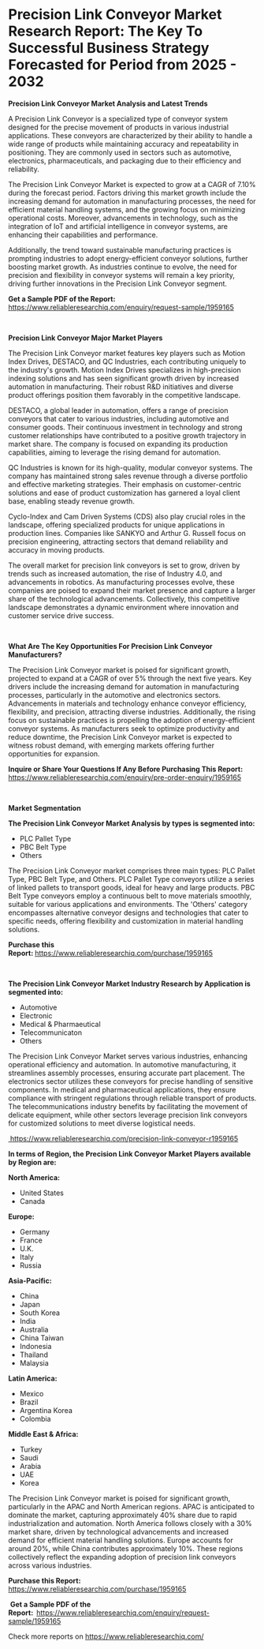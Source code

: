 <p><h1>Precision Link Conveyor Market Research Report: The Key To Successful Business Strategy Forecasted for Period from 2025 - 2032</h1></p><p><strong>Precision Link Conveyor Market Analysis and Latest Trends</strong></p>
<p><p>A Precision Link Conveyor is a specialized type of conveyor system designed for the precise movement of products in various industrial applications. These conveyors are characterized by their ability to handle a wide range of products while maintaining accuracy and repeatability in positioning. They are commonly used in sectors such as automotive, electronics, pharmaceuticals, and packaging due to their efficiency and reliability.</p><p>The Precision Link Conveyor Market is expected to grow at a CAGR of 7.10% during the forecast period. Factors driving this market growth include the increasing demand for automation in manufacturing processes, the need for efficient material handling systems, and the growing focus on minimizing operational costs. Moreover, advancements in technology, such as the integration of IoT and artificial intelligence in conveyor systems, are enhancing their capabilities and performance. </p><p>Additionally, the trend toward sustainable manufacturing practices is prompting industries to adopt energy-efficient conveyor solutions, further boosting market growth. As industries continue to evolve, the need for precision and flexibility in conveyor systems will remain a key priority, driving further innovations in the Precision Link Conveyor segment.</p></p>
<p><strong>Get a Sample PDF of the Report:&nbsp;</strong> <a href="https://www.reliableresearchiq.com/enquiry/request-sample/1959165?utm_campaign=2482&utm_medium=2&utm_source=Github&utm_content=ia&utm_term=16022025&utm_id=precision-link-conveyor">https://www.reliableresearchiq.com/enquiry/request-sample/1959165</a></p>
<p>&nbsp;</p>
<p><strong>Precision Link Conveyor Major Market Players</strong></p>
<p><p>The Precision Link Conveyor market features key players such as Motion Index Drives, DESTACO, and QC Industries, each contributing uniquely to the industry's growth. Motion Index Drives specializes in high-precision indexing solutions and has seen significant growth driven by increased automation in manufacturing. Their robust R&D initiatives and diverse product offerings position them favorably in the competitive landscape.</p><p>DESTACO, a global leader in automation, offers a range of precision conveyors that cater to various industries, including automotive and consumer goods. Their continuous investment in technology and strong customer relationships have contributed to a positive growth trajectory in market share. The company is focused on expanding its production capabilities, aiming to leverage the rising demand for automation.</p><p>QC Industries is known for its high-quality, modular conveyor systems. The company has maintained strong sales revenue through a diverse portfolio and effective marketing strategies. Their emphasis on customer-centric solutions and ease of product customization has garnered a loyal client base, enabling steady revenue growth.</p><p>Cyclo-Index and Cam Driven Systems (CDS) also play crucial roles in the landscape, offering specialized products for unique applications in production lines. Companies like SANKYO and Arthur G. Russell focus on precision engineering, attracting sectors that demand reliability and accuracy in moving products.</p><p>The overall market for precision link conveyors is set to grow, driven by trends such as increased automation, the rise of Industry 4.0, and advancements in robotics. As manufacturing processes evolve, these companies are poised to expand their market presence and capture a larger share of the technological advancements. Collectively, this competitive landscape demonstrates a dynamic environment where innovation and customer service drive success.</p></p>
<p>&nbsp;</p>
<p><strong>What Are The Key Opportunities For Precision Link Conveyor Manufacturers?</strong></p>
<p><p>The Precision Link Conveyor market is poised for significant growth, projected to expand at a CAGR of over 5% through the next five years. Key drivers include the increasing demand for automation in manufacturing processes, particularly in the automotive and electronics sectors. Advancements in materials and technology enhance conveyor efficiency, flexibility, and precision, attracting diverse industries. Additionally, the rising focus on sustainable practices is propelling the adoption of energy-efficient conveyor systems. As manufacturers seek to optimize productivity and reduce downtime, the Precision Link Conveyor market is expected to witness robust demand, with emerging markets offering further opportunities for expansion.</p></p>
<p><strong>Inquire or Share Your Questions If Any Before Purchasing This Report:</strong> <a href="https://www.reliableresearchiq.com/enquiry/pre-order-enquiry/1959165?utm_campaign=2482&utm_medium=2&utm_source=Github&utm_content=ia&utm_term=16022025&utm_id=precision-link-conveyor">https://www.reliableresearchiq.com/enquiry/pre-order-enquiry/1959165</a></p>
<p>&nbsp;</p>
<p><strong>Market Segmentation</strong></p>
<p><strong>The Precision Link Conveyor Market Analysis by types is segmented into:</strong></p>
<p><ul><li>PLC Pallet Type</li><li>PBC Belt Type</li><li>Others</li></ul></p>
<p><p>The Precision Link Conveyor market comprises three main types: PLC Pallet Type, PBC Belt Type, and Others. PLC Pallet Type conveyors utilize a series of linked pallets to transport goods, ideal for heavy and large products. PBC Belt Type conveyors employ a continuous belt to move materials smoothly, suitable for various applications and environments. The 'Others' category encompasses alternative conveyor designs and technologies that cater to specific needs, offering flexibility and customization in material handling solutions.</p></p>
<p><strong>Purchase this Report:&nbsp;</strong><a href="https://www.reliableresearchiq.com/purchase/1959165?utm_campaign=2482&utm_medium=2&utm_source=Github&utm_content=ia&utm_term=16022025&utm_id=precision-link-conveyor">https://www.reliableresearchiq.com/purchase/1959165</a></p>
<p>&nbsp;</p>
<p><strong>The Precision Link Conveyor Market Industry Research by Application is segmented into:</strong></p>
<p><ul><li>Automotive</li><li>Electronic</li><li>Medical & Pharmaeutical</li><li>Telecommunicaton</li><li>Others</li></ul></p>
<p><p>The Precision Link Conveyor Market serves various industries, enhancing operational efficiency and automation. In automotive manufacturing, it streamlines assembly processes, ensuring accurate part placement. The electronics sector utilizes these conveyors for precise handling of sensitive components. In medical and pharmaceutical applications, they ensure compliance with stringent regulations through reliable transport of products. The telecommunications industry benefits by facilitating the movement of delicate equipment, while other sectors leverage precision link conveyors for customized solutions to meet diverse logistical needs.</p></p>
<p><a href="https://www.reliableresearchiq.com/precision-link-conveyor-r1959165?utm_campaign=2482&utm_medium=2&utm_source=Github&utm_content=ia&utm_term=16022025&utm_id=precision-link-conveyor">&nbsp;https://www.reliableresearchiq.com/precision-link-conveyor-r1959165</a></p>
<p><strong>In terms of Region, the Precision Link Conveyor Market Players available by Region are:</strong></p>
<p>
    <p> <strong> North America: </strong>
        <ul>
            <li>United States</li>
            <li>Canada</li>
        </ul>
        </p> 
    <p> <strong> Europe: </strong>
        <ul>
            <li>Germany</li>
            <li>France</li>
            <li>U.K.</li>
            <li>Italy</li>
            <li>Russia</li>
        </ul>
        </p> 
    <p> <strong> Asia-Pacific: </strong>
        <ul>
            <li>China</li>
            <li>Japan</li>
            <li>South Korea</li>
            <li>India</li>
            <li>Australia</li>
            <li>China Taiwan</li>
            <li>Indonesia</li>
            <li>Thailand</li>
            <li>Malaysia</li>
        </ul>
        </p> 
    <p> <strong> Latin America: </strong>
        <ul>
            <li>Mexico</li>
            <li>Brazil</li>
            <li>Argentina Korea</li>
            <li>Colombia</li>
        </ul>
        </p> 
    <p> <strong> Middle East & Africa: </strong>
        <ul>
            <li>Turkey</li>
            <li>Saudi</li>
            <li>Arabia</li>
            <li>UAE</li>
            <li>Korea</li>
        </ul>
    </p>
    </p>
<p><p>The Precision Link Conveyor market is poised for significant growth, particularly in the APAC and North American regions. APAC is anticipated to dominate the market, capturing approximately 40% share due to rapid industrialization and automation. North America follows closely with a 30% market share, driven by technological advancements and increased demand for efficient material handling solutions. Europe accounts for around 20%, while China contributes approximately 10%. These regions collectively reflect the expanding adoption of precision link conveyors across various industries.</p></p>
<p><strong>Purchase this Report: </strong><a href="https://www.reliableresearchiq.com/purchase/1959165?utm_campaign=2482&utm_medium=2&utm_source=Github&utm_content=ia&utm_term=16022025&utm_id=precision-link-conveyor">https://www.reliableresearchiq.com/purchase/1959165</a></p>
<p>&nbsp;<strong>Get a Sample PDF of the Report:&nbsp;&nbsp;</strong><a href="https://www.reliableresearchiq.com/enquiry/request-sample/1959165?utm_campaign=2482&utm_medium=2&utm_source=Github&utm_content=ia&utm_term=16022025&utm_id=precision-link-conveyor">https://www.reliableresearchiq.com/enquiry/request-sample/1959165</a></p>
<p><strong></strong></p>
<p>Check more reports on <a href="https://www.reliableresearchiq.com/?utm_campaign=2482&utm_medium=2&utm_source=Github&utm_content=ia&utm_term=16022025&utm_id=precision-link-conveyor">https://www.reliableresearchiq.com/</a></p>